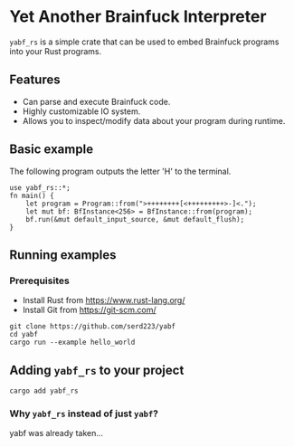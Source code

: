 # Yet Another Brainfuck Interpreter

`yabf_rs` is a simple crate that can be used to embed Brainfuck programs into your Rust programs.

## Features

- Can parse and execute Brainfuck code.
- Highly customizable IO system.
- Allows you to inspect/modify data about your program during runtime.

## Basic example

The following program outputs the letter 'H' to the terminal.
```
use yabf_rs::*;
fn main() {
    let program = Program::from(">++++++++[<+++++++++>-]<.");
    let mut bf: BfInstance<256> = BfInstance::from(program);
    bf.run(&mut default_input_source, &mut default_flush);
}

```

## Running examples
### Prerequisites
- Install Rust from https://www.rust-lang.org/
- Install Git from https://git-scm.com/

```
git clone https://github.com/serd223/yabf
cd yabf
cargo run --example hello_world
```

## Adding `yabf_rs` to your project

```
cargo add yabf_rs
```


### Why `yabf_rs` instead of just `yabf`?
yabf was already taken...
